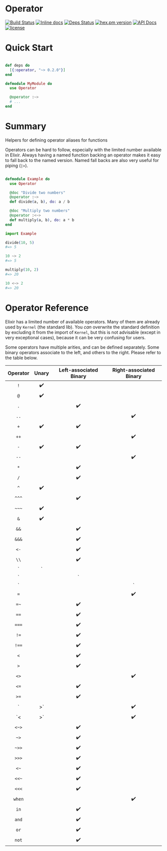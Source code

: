 # Operator

[![Build Status](https://travis-ci.org/expede/operator.svg?branch=master)](https://travis-ci.org/expede/operator) [![Inline docs](http://inch-ci.org/github/expede/operator.svg?branch=master)](http://inch-ci.org/github/expede/operator) [![Deps Status](https://beta.hexfaktor.org/badge/all/github/expede/operator.svg)](https://beta.hexfaktor.org/github/expede/operator) [![hex.pm version](https://img.shields.io/hexpm/v/operator.svg?style=flat)](https://hex.pm/packages/operator) [![API Docs](https://img.shields.io/badge/api-docs-yellow.svg?style=flat)](http://hexdocs.pm/operator/) [![license](https://img.shields.io/github/license/mashape/apistatus.svg?maxAge=2592000)](https://github.com/expede/operator/blob/master/LICENSE)

# Quick Start

```elixir

def deps do
  [{:operator, "~> 0.2.0"}]
end

defmodule MyModule do
  use Operator

  @operator :~>
  # ...
end
```

# Summary

Helpers for defining operator aliases for functions

Operators can be hard to follow, especially with the limited number available
in Elixir. Always having a named function backing an operator makes it easy to
fall back to the named version. Named fall backs are also very useful for
piping (`|>`).

```elixir

defmodule Example do
  use Operator

  @doc "Divide two numbers"
  @operator :~>
  def divide(a, b), do: a / b

  @doc "Multiply two numbers"
  @operator :<~>
  def multiply(a, b), do: a * b
end

import Example

divide(10, 5)
#=> 5

10 ~> 2
#=> 5

multiply(10, 2)
#=> 20

10 <~> 2
#=> 20

```

# Operator Reference

Elixir has a limited number of available operators. Many of them are already used
by `Kernel` (the standard lib). You _can_ overwrite the standard definition
by excluding it from the import of `Kernel`, but this is not advisable
(except in very exceptional cases), because it can be very confusing for users.

Some operators have multiple arities, and can be defined separately.
Some binary operators associate to the left, and others to the right.
Please refer to the table below.

| Operator | Unary              | Left-associated Binary | Right-associated Binary |
|:--------:|:------------------:|:----------------------:|:-----------------------:|
| `!`      | :heavy_check_mark: |                        |                         |
| `@`      | :heavy_check_mark: |                        |                         |
| `.`      |                    | :heavy_check_mark:     |                         |
| `..`     |                    |                        | :heavy_check_mark:      |
| `+`      | :heavy_check_mark: | :heavy_check_mark:     |                         |
| `++`     |                    |                        | :heavy_check_mark:      |
| `-`      | :heavy_check_mark: | :heavy_check_mark:     |                         |
| `--`     |                    |                        | :heavy_check_mark:      |
| `*`      |                    | :heavy_check_mark:     |                         |
| `/`      |                    | :heavy_check_mark:     |                         |
| `^`      | :heavy_check_mark: |                        |                         |
| `^^^`    |                    | :heavy_check_mark:     |                         |
| `~~~`    | :heavy_check_mark: |                        |                         |
| `&`      | :heavy_check_mark: |                        |                         |
| `&&`     |                    | :heavy_check_mark:     |                         |
| `&&&`    |                    | :heavy_check_mark:     |                         |
| `<-`     |                    | :heavy_check_mark:     |                         |
| `\\`     |                    | :heavy_check_mark:     |                         |
| `|`      |                    |                        | :heavy_check_mark:      |
| `||`     |                    | :heavy_check_mark:     |                         |
| `|||`    |                    | :heavy_check_mark:     |                         |
| `=`      |                    |                        | :heavy_check_mark:      |
| `=~`     |                    | :heavy_check_mark:     |                         |
| `==`     |                    | :heavy_check_mark:     |                         |
| `===`    |                    | :heavy_check_mark:     |                         |
| `!=`     |                    | :heavy_check_mark:     |                         |
| `!==`    |                    | :heavy_check_mark:     |                         |
| `<`      |                    | :heavy_check_mark:     |                         |
| `>`      |                    | :heavy_check_mark:     |                         |
| `<>`     |                    |                        | :heavy_check_mark:      |
| `<=`     |                    | :heavy_check_mark:     |                         |
| `>=`     |                    | :heavy_check_mark:     |                         |
| `|>`     |                    | :heavy_check_mark:     |                         |
| `<|>`    |                    | :heavy_check_mark:     |                         |
| `<~>`    |                    | :heavy_check_mark:     |                         |
| `~>`     |                    | :heavy_check_mark:     |                         |
| `~>>`    |                    | :heavy_check_mark:     |                         |
| `>>>`    |                    | :heavy_check_mark:     |                         |
| `<~`     |                    | :heavy_check_mark:     |                         |
| `<<~`    |                    | :heavy_check_mark:     |                         |
| `<<<`    |                    | :heavy_check_mark:     |                         |
| `when`   |                    |                        | :heavy_check_mark:      |
| `in`     |                    | :heavy_check_mark:     |                         |
| `and`    |                    | :heavy_check_mark:     |                         |
| `or`     |                    | :heavy_check_mark:     |                         |
| `not`    |                    | :heavy_check_mark:     |                         |
